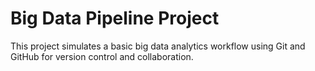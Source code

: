 # Big Data Pipeline Project

This project simulates a basic big data analytics workflow using Git and GitHub for version control and collaboration.